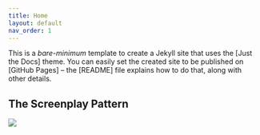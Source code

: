 ```yaml
---
title: Home
layout: default
nav_order: 1
---
```


This is a *bare-minimum* template to create a Jekyll site that uses the [Just the Docs] theme. You can easily set the created site to be published on [GitHub Pages] – the [README] file explains how to do that, along with other details.

## The Screenplay Pattern
<!--
@startuml screenplayPattern
!theme toy
skinparam nodesep 30
skinparam ranksep 30

together {
    actor #SlateGray "Actor" as actor
    agent Ability
    agent Client
}


rectangle Activities as "      Activities       " {
    
}

rectangle Act as "      Activities are       " {
    collections #White Tasks
    collections #White Interactions
}

agent Application

actor -r[thickness=2]-> Ability: "has"
Ability -r-> Client: "uses"
actor -d-> Activities: "executes"
Activities --[norank]> Ability: "uses"

Activities -d-> Application: "invokes"

Activities -[hidden]r-> Act: "executes"

Tasks -d-> Interactions: "consist of"
Tasks -> Tasks: "consist of"

@enduml
-->


![](readme/firstDiagram.svg)